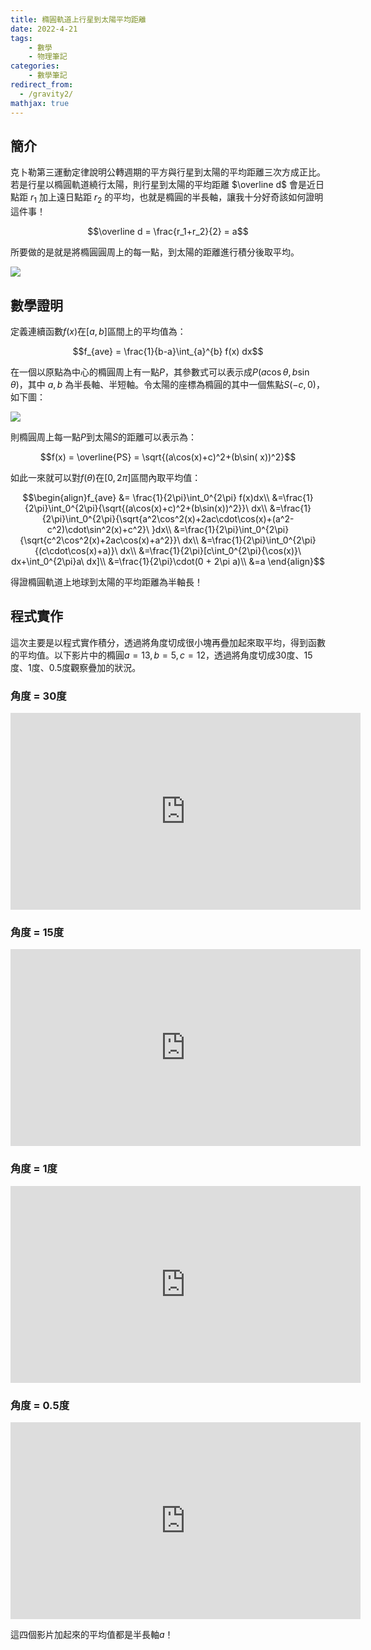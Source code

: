 ```yaml
---
title: 橢圓軌道上行星到太陽平均距離
date: 2022-4-21
tags: 
    - 數學
    - 物理筆記
categories: 
    - 數學筆記
redirect_from:
  - /gravity2/
mathjax: true
---
```


## 簡介

克卜勒第三運動定律說明公轉週期的平方與行星到太陽的平均距離三次方成正比。若是行星以橢圓軌道繞行太陽，則行星到太陽的平均距離 $\overline d$ 會是近日點距 $r_1$ 加上遠日點距 $r_2$ 的平均，也就是橢圓的半長軸，讓我十分好奇該如何證明這件事！

$$\overline d = \frac{r_1+r_2}{2} = a$$

所要做的是就是將橢圓圓周上的每一點，到太陽的距離進行積分後取平均。

<!--more-->

![](https://i.imgur.com/vJtmR1W.png)

## 數學證明

定義連續函數$f(x)$在$[a,b]$區間上的平均值為：

$$f_{ave} = \frac{1}{b-a}\int_{a}^{b} f(x) dx$$

在一個以原點為中心的橢圓周上有一點$P$，其參數式可以表示成$P(a\cos\theta,b\sin\theta)$，其中 $a,b$ 為半長軸、半短軸。令太陽的座標為橢圓的其中一個焦點$S(-c,0)$，如下圖：

![](https://i.imgur.com/b4PWR3b.png)

則橢圓周上每一點$P$到太陽$S$的距離可以表示為：

$$f(x) = \overline{PS} = \sqrt{(a\cos(x)+c)^2+(b\sin( x))^2}$$

如此一來就可以對$f(\theta)$在$[0,2\pi]$區間內取平均值：

$$\begin{align}f_{ave} &= \frac{1}{2\pi}\int_0^{2\pi} f(x)dx\\
&=\frac{1}{2\pi}\int_0^{2\pi}{\sqrt{(a\cos(x)+c)^2+(b\sin(x))^2}}\ dx\\
&=\frac{1}{2\pi}\int_0^{2\pi}{\sqrt{a^2\cos^2(x)+2ac\cdot\cos(x)+(a^2-c^2)\cdot\sin^2(x)+c^2}\ }dx\\
&=\frac{1}{2\pi}\int_0^{2\pi}{\sqrt{c^2\cos^2(x)+2ac\cos(x)+a^2}}\ dx\\
&=\frac{1}{2\pi}\int_0^{2\pi}{(c\cdot\cos(x)+a)}\ dx\\
&=\frac{1}{2\pi}[c\int_0^{2\pi}{\cos(x)}\ dx+\int_0^{2\pi}a\ dx]\\
&=\frac{1}{2\pi}\cdot(0 + 2\pi a)\\
&=a
\end{align}$$

得證橢圓軌道上地球到太陽的平均距離為半軸長！

## 程式實作

這次主要是以程式實作積分，透過將角度切成很小塊再疊加起來取平均，得到函數的平均值。以下影片中的橢圓$a = 13,b = 5,c = 12$，透過將角度切成30度、15度、1度、0.5度觀察疊加的狀況。

### 角度 = 30度

<iframe width="560" height="315" src="https://www.youtube.com/embed/gb37pmX-P6w" frameborder="0" allowfullscreen></iframe>

### 角度 = 15度

<iframe width="560" height="315" src="https://www.youtube.com/embed/hWMe3eOZVyU" frameborder="0" allowfullscreen></iframe>

### 角度 = 1度

<iframe width="560" height="315" src="https://www.youtube.com/embed/OpcFig66emQ" frameborder="0" allowfullscreen></iframe>

### 角度 = 0.5度

<iframe width="560" height="315" src="https://www.youtube.com/embed/2C0RBenG2yg" frameborder="0" allowfullscreen></iframe>

這四個影片加起來的平均值都是半長軸$a$！